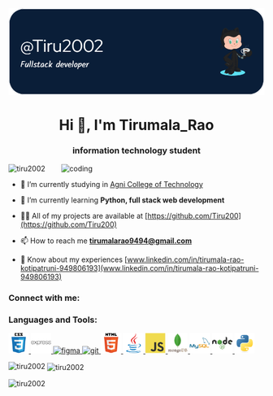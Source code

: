 ![Header](./header-.png)
<h1 align="center">Hi 👋, I'm Tirumala_Rao</h1>
<h3 align="center">information technology student</h3>

<img align="right" alt="coding" width="400" scr="https://github.com/Tiru2002/Tiru2002/blob/main/Gif.gif">


<p align="left"> <img src="https://komarev.com/ghpvc/?username=tiru2002&label=Profile%20views&color=0e75b6&style=flat" alt="tiru2002" /> </p>

- 🔭 I’m currently studying in [Agni College of Technology](https://www.bing.com/search?q=agni+college+of+technology&form=ANNTH1&refig=31d3028e2f5b4c0191993744a44e6a80&pc=U531&sp=1&lq=0&qs=LS&pq=agni+&sc=10-5&cvid=31d3028e2f5b4c0191993744a44e6a80)

- 🌱 I’m currently learning **Python, full stack web development**

- 👨‍💻 All of my projects are available at [https://github.com/Tiru200](https://github.com/Tiru200)

- 📫 How to reach me **tirumalarao9494@gmail.com**

- 📄 Know about my experiences [www.linkedin.com/in/tirumala-rao-kotipatruni-949806193](www.linkedin.com/in/tirumala-rao-kotipatruni-949806193)

<h3 align="left">Connect with me:</h3>
<p align="left">
</p>

<h3 align="left">Languages and Tools:</h3>
<p align="left"> <a href="https://www.w3schools.com/css/" target="_blank" rel="noreferrer"> <img src="https://raw.githubusercontent.com/devicons/devicon/master/icons/css3/css3-original-wordmark.svg" alt="css3" width="40" height="40"/> </a> <a href="https://expressjs.com" target="_blank" rel="noreferrer"> <img src="https://raw.githubusercontent.com/devicons/devicon/master/icons/express/express-original-wordmark.svg" alt="express" width="40" height="40"/> </a> <a href="https://www.figma.com/" target="_blank" rel="noreferrer"> <img src="https://www.vectorlogo.zone/logos/figma/figma-icon.svg" alt="figma" width="40" height="40"/> </a> <a href="https://git-scm.com/" target="_blank" rel="noreferrer"> <img src="https://www.vectorlogo.zone/logos/git-scm/git-scm-icon.svg" alt="git" width="40" height="40"/> </a> <a href="https://www.w3.org/html/" target="_blank" rel="noreferrer"> <img src="https://raw.githubusercontent.com/devicons/devicon/master/icons/html5/html5-original-wordmark.svg" alt="html5" width="40" height="40"/> </a> <a href="https://www.java.com" target="_blank" rel="noreferrer"> <img src="https://raw.githubusercontent.com/devicons/devicon/master/icons/java/java-original.svg" alt="java" width="40" height="40"/> </a> <a href="https://developer.mozilla.org/en-US/docs/Web/JavaScript" target="_blank" rel="noreferrer"> <img src="https://raw.githubusercontent.com/devicons/devicon/master/icons/javascript/javascript-original.svg" alt="javascript" width="40" height="40"/> </a> <a href="https://www.mongodb.com/" target="_blank" rel="noreferrer"> <img src="https://raw.githubusercontent.com/devicons/devicon/master/icons/mongodb/mongodb-original-wordmark.svg" alt="mongodb" width="40" height="40"/> </a> <a href="https://www.mysql.com/" target="_blank" rel="noreferrer"> <img src="https://raw.githubusercontent.com/devicons/devicon/master/icons/mysql/mysql-original-wordmark.svg" alt="mysql" width="40" height="40"/> </a> <a href="https://nodejs.org" target="_blank" rel="noreferrer"> <img src="https://raw.githubusercontent.com/devicons/devicon/master/icons/nodejs/nodejs-original-wordmark.svg" alt="nodejs" width="40" height="40"/> </a> <a href="https://www.python.org" target="_blank" rel="noreferrer"> <img src="https://raw.githubusercontent.com/devicons/devicon/master/icons/python/python-original.svg" alt="python" width="40" height="40"/> </a> </p>

<p><img align="left" src="https://github-readme-stats.vercel.app/api/top-langs?username=tiru2002&show_icons=true&locale=en&layout=compact" alt="tiru2002" /></p>

<p>&nbsp;<img align="center" src="https://github-readme-stats.vercel.app/api?username=tiru2002&show_icons=true&locale=en" alt="tiru2002" /></p>

<p><img align="center" src="https://github-readme-streak-stats.herokuapp.com/?user=tiru2002&" alt="tiru2002" /></p>
